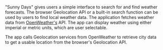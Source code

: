 "Sunny Days" gives users a simple interface to search for and find weather forecasts. The browser Geolocation API or a built-in search function can be used by users to find local weather data. The application fetches weather data from [OpenWeather's](https://openweathermap.org/) API. The app can display weather using either imperial or metric units, which are user selectable.

The app calls Geolocation services from OpenWeather to retrieve city data to get a usable location from the browser's Geolocation API.
